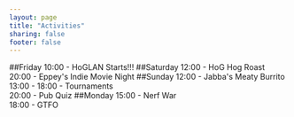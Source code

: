 ```yaml
---
layout: page
title: "Activities"
sharing: false
footer: false
---
```

##Friday
10:00 - HoGLAN Starts!!!
##Saturday
12:00 - HoG Hog Roast  
20:00 - Eppey's Indie Movie Night
##Sunday
12:00 - Jabba's Meaty Burrito  
13:00 - 18:00 - Tournaments  
20:00 - Pub Quiz
##Monday
15:00 - Nerf War  
18:00 - GTFO
